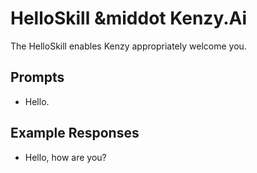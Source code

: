 # HelloSkill &middot Kenzy.Ai

The HelloSkill enables Kenzy appropriately welcome you.

## Prompts

* Hello.

## Example Responses

* Hello, how are you?